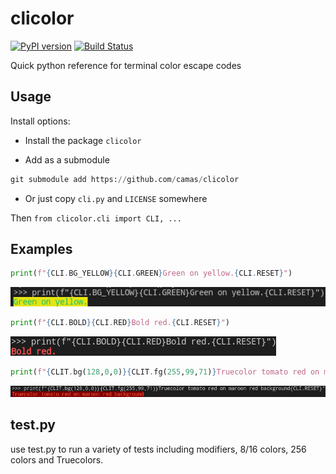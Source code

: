 # clicolor

[![PyPI version](https://badge.fury.io/py/clicolor.svg)](https://badge.fury.io/py/clicolor)
[![Build Status](https://travis-ci.com/camas/clicolor.svg?branch=master)](https://travis-ci.com/camas/clicolor)

Quick python reference for terminal color escape codes

## Usage

Install options:

- Install the package `clicolor`

- Add as a submodule

```python
git submodule add https://github.com/camas/clicolor
```

- Or just copy `cli.py` and `LICENSE` somewhere

Then `from clicolor.cli import CLI, ...`

## Examples

```python
print(f"{CLI.BG_YELLOW}{CLI.GREEN}Green on yellow.{CLI.RESET}")
```

![Green text on yellow background example](https://raw.githubusercontent.com/camas/clicolor/master/examples/green_on_yellow.png)

```python
print(f"{CLI.BOLD}{CLI.RED}Bold red.{CLI.RESET}")
```

![Bold red text example](https://raw.githubusercontent.com/camas/clicolor/master/examples/bold_red.png)

```python
print(f"{CLIT.bg(128,0,0)}{CLIT.fg(255,99,71)}Truecolor tomato red on maroon red background{CLI.RESET}")
```

![Truecolor red example](https://raw.githubusercontent.com/camas/clicolor/master/examples/truecolor_red.png)

## test.py

use test.py to run a variety of tests including modifiers, 8/16 colors, 256 colors and Truecolors.
